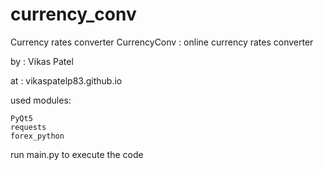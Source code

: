 # currency_conv
Currency rates converter
CurrencyConv : online currency rates converter

by : Vikas Patel

at : vikaspatelp83.github.io

used modules: 

	PyQt5
	requests
	forex_python

run main.py to execute the code
	
